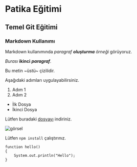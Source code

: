 # Patika Eğitimi
## Temel Git Eğitimi
### Markdown Kullanımı

Markdown kullanımında *paragraf **oluşturma** örneği* görüyoruz.

_Burası_ __ikinci__ ___paragraf___.

Bu metin ~üstü~ çizilidir.

Aşağıdaki adımları uygulayabilirsiniz.

1. Adım 1
2. Adım 2
- İlk Dosya
- İkinci Dosya

Lütfen buradaki [dosyayı](https://github.com/Gundulfn/patika-git) indiriniz.

![görsel](https://avatars.githubusercontent.com/u/22707968?s=400&u=dc07251323f71ae7deb3eb866b45eafb951510f5&v=4)

Lütfen ``npm install`` çalıştırınız.
```
function hello()
{
	System.out.println("Hello");
}
```
